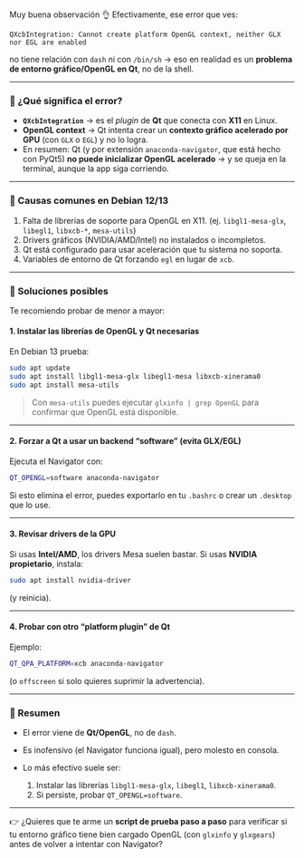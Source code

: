 Muy buena observación 👌
Efectivamente, ese error que ves:

```
QXcbIntegration: Cannot create platform OpenGL context, neither GLX nor EGL are enabled
```

no tiene relación con `dash` ni con `/bin/sh` → eso en realidad es un **problema de entorno gráfico/OpenGL en Qt**, no de la shell.

---

### 📌 ¿Qué significa el error?

* **`QXcbIntegration`** → es el *plugin* de **Qt** que conecta con **X11** en Linux.
* **OpenGL context** → Qt intenta crear un **contexto gráfico acelerado por GPU** (con `GLX` o `EGL`) y no lo logra.
* En resumen: Qt (y por extensión `anaconda-navigator`, que está hecho con PyQt5) **no puede inicializar OpenGL acelerado** → y se queja en la terminal, aunque la app siga corriendo.

---

### 📌 Causas comunes en Debian 12/13

1. Falta de librerías de soporte para OpenGL en X11.
   (ej. `libgl1-mesa-glx`, `libegl1`, `libxcb-*`, `mesa-utils`)
2. Drivers gráficos (NVIDIA/AMD/Intel) no instalados o incompletos.
3. Qt está configurado para usar aceleración que tu sistema no soporta.
4. Variables de entorno de Qt forzando `egl` en lugar de `xcb`.

---

### 📌 Soluciones posibles

Te recomiendo probar de menor a mayor:

#### 1. Instalar las librerías de OpenGL y Qt necesarias

En Debian 13 prueba:

```bash
sudo apt update
sudo apt install libgl1-mesa-glx libegl1-mesa libxcb-xinerama0
sudo apt install mesa-utils
```

> Con `mesa-utils` puedes ejecutar `glxinfo | grep OpenGL` para confirmar que OpenGL está disponible.

---

#### 2. Forzar a Qt a usar un backend “software” (evita GLX/EGL)

Ejecuta el Navigator con:

```bash
QT_OPENGL=software anaconda-navigator
```

Si esto elimina el error, puedes exportarlo en tu `.bashrc` o crear un `.desktop` que lo use.

---

#### 3. Revisar drivers de la GPU

Si usas **Intel/AMD**, los drivers Mesa suelen bastar.
Si usas **NVIDIA propietario**, instala:

```bash
sudo apt install nvidia-driver
```

(y reinicia).

---

#### 4. Probar con otro “platform plugin” de Qt

Ejemplo:

```bash
QT_QPA_PLATFORM=xcb anaconda-navigator
```

(o `offscreen` si solo quieres suprimir la advertencia).

---

### 📌 Resumen

* El error viene de **Qt/OpenGL**, no de `dash`.
* Es inofensivo (el Navigator funciona igual), pero molesto en consola.
* Lo más efectivo suele ser:

  1. Instalar las librerías `libgl1-mesa-glx`, `libegl1`, `libxcb-xinerama0`.
  2. Si persiste, probar `QT_OPENGL=software`.

---

👉 ¿Quieres que te arme un **script de prueba paso a paso** para verificar si tu entorno gráfico tiene bien cargado OpenGL (con `glxinfo` y `glxgears`) antes de volver a intentar con Navigator?
